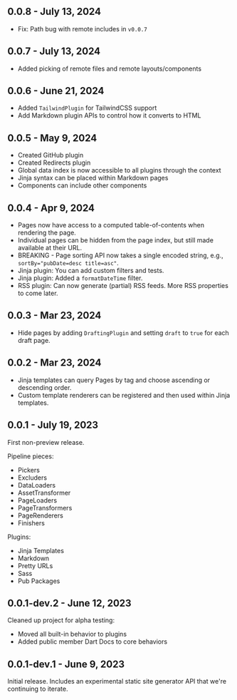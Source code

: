 ## 0.0.8 - July 13, 2024
 * Fix: Path bug with remote includes in `v0.0.7`

## 0.0.7 - July 13, 2024
 * Added picking of remote files and remote layouts/components

## 0.0.6 - June 21, 2024
 * Added `TailwindPlugin` for TailwindCSS support
 * Add Markdown plugin APIs to control how it converts to HTML

## 0.0.5 - May 9, 2024
 * Created GitHub plugin
 * Created Redirects plugin
 * Global data index is now accessible to all plugins through the context
 * Jinja syntax can be placed within Markdown pages
 * Components can include other components

## 0.0.4 - Apr 9, 2024
 * Pages now have access to a computed table-of-contents when rendering the page.
 * Individual pages can be hidden from the page index, but still made available at their URL.
 * BREAKING - Page sorting API now takes a single encoded string, e.g., `sortBy="pubDate=desc title=asc"`.
 * Jinja plugin: You can add custom filters and tests.
 * Jinja plugin: Added a `formatDateTime` filter.
 * RSS plugin: Can now generate (partial) RSS feeds. More RSS properties to come later.

## 0.0.3 - Mar 23, 2024
 * Hide pages by adding `DraftingPlugin` and setting `draft` to `true` for each draft page.

## 0.0.2 - Mar 23, 2024
 * Jinja templates can query Pages by tag and choose ascending or descending order.
 * Custom template renderers can be registered and then used within Jinja templates.

## 0.0.1 - July 19, 2023
First non-preview release.

Pipeline pieces:
 * Pickers
 * Excluders
 * DataLoaders
 * AssetTransformer
 * PageLoaders
 * PageTransformers
 * PageRenderers
 * Finishers

Plugins:
 * Jinja Templates
 * Markdown
 * Pretty URLs
 * Sass
 * Pub Packages

## 0.0.1-dev.2 - June 12, 2023
Cleaned up project for alpha testing:

 * Moved all built-in behavior to plugins
 * Added public member Dart Docs to core behaviors

## 0.0.1-dev.1 - June 9, 2023
Initial release. Includes an experimental static site generator API that we're continuing to iterate.

